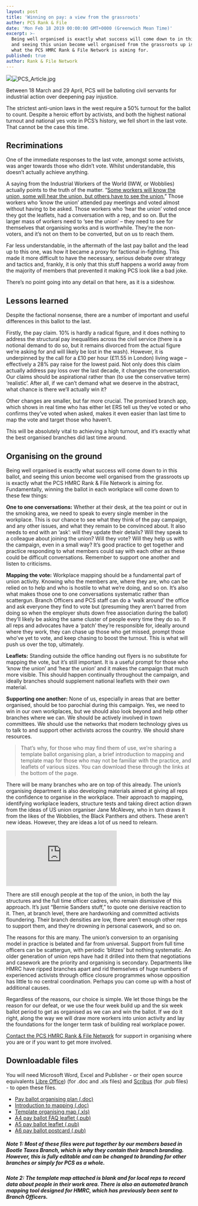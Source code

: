 ```yaml
---
layout: post
title: 'Winning on pay: a view from the grassroots'
auther: PCS Rank & File
date: 'Mon Feb 18 2019 00:00:00 GMT+0000 (Greenwich Mean Time)'
excerpt: >-
  Being well organised is exactly what success will come down to in this ballot,
  and seeing this union become well organised from the grassroots up is exactly
  what the PCS HMRC Rank & File Network is aiming for.
published: true
author: Rank & File Network
---
```

![]({{site.baseurl}}/assets/images/PCS_Article.jpg)![PCS_Article.jpg]({{site.baseurl}}/assets/images/PCS_Article.jpg)

Between 18 March and 29 April, PCS will be balloting civil servants for industrial action over deepening pay injustice.

The strictest anti-union laws in the west require a 50% turnout for the ballot to count. Despite a heroic effort by activists, and both the highest national turnout and national yes vote in PCS’s history, we fell short in the last vote. That cannot be the case this time.

## Recriminations
One of the immediate responses to the last vote, amongst some activists, was anger towards those who didn’t vote. Whilst understandable, this doesn’t actually achieve anything.

A saying from the Industrial Workers of the World (IWW, or Wobblies) actually points to the truth of the matter. “[Some workers will know the union, some will hear the union, but others have to see the union.](https://www.iww.org/history/library/branches/TwinCitiesGMB/weakining_the_dam/5?fbclid=IwAR3-JD8iAgwOdai7YDaSIbH6UWpCgdgXK4nauzNHXtJDr7oU7ckuk51K5gg)” Those workers who ‘know the union’ attended pay meetings and voted almost without having to be asked. Those workers who ‘hear the union’ voted once they got the leaflets, had a conversation with a rep, and so on. But the larger mass of workers need to ‘see the union’ – they need to see for themselves that organising works and is worthwhile. They’re the non-voters, and it’s not on them to be converted, but on us to reach them.

Far less understandable, in the aftermath of the last pay ballot and the lead up to this one, was how it became a proxy for factional in-fighting. This made it more difficult to have the necessary, serious debate over strategy and tactics and, frankly, it is only that this stuff happens a world away from the majority of members that prevented it making PCS look like a bad joke.

There’s no point going into any detail on that here, as it is a sideshow.

## Lessons learned
Despite the factional nonsense, there are a number of important and useful differences in this ballot to the last.

Firstly, the pay claim. 10% is hardly a radical figure, and it does nothing to address the structural pay inequalities across the civil service (there is a notional demand to do so, but it remains divorced from the actual figure we’re asking for and will likely be lost in the wash). However, it is underpinned by the call for a £10 per hour (£11.55 in London) living wage – effectively a 28% pay raise for the lowest paid. Not only does this claim actually address pay loss over the last decade, it changes the conversation. Our claims should be aspirational rather than (to use the conservative term) ‘realistic’. After all, if we can’t demand what we deserve in the abstract, what chance is there we’ll actually win it?

Other changes are smaller, but far more crucial. The promised branch app, which shows in real time who has either let ERS tell us they’ve voted or who confirms they’ve voted when asked, makes it even easier than last time to map the vote and target those who haven’t.

This will be absolutely vital to achieving a high turnout, and it’s exactly what the best organised branches did last time around.

## Organising on the ground
Being well organised is exactly what success will come down to in this ballot, and seeing this union become well organised from the grassroots up is exactly what the PCS HMRC Rank & File Network is aiming for. Fundamentally, winning the ballot in each workplace will come down to these few things:

**One to one conversations:** Whether at their desk, at the tea point or out in the smoking area, we need to speak to every single member in the workplace. This is our chance to see what they think of the pay campaign, and any other issues, and what they remain to be convinced about. It also needs to end with an ‘ask’: will they update their details? Will they speak to a colleague about joining the union? Will they vote? Will they help us with the campaign, even in a small way? It’s good practice to get together and practice responding to what members could say with each other as these could be difficult conversations. Remember to support one another and listen to criticisms. 

**Mapping the vote:** Workplace mapping should be a fundamental part of union activity. Knowing who the members are, where they are, who can be relied on to help and who is hostile to what we’re doing, and so on. It’s also what makes those one to one conversations systematic rather than scattergun. Branch Officers and PCS staff can do a ‘walk around’ the office and ask everyone they find to vote but (presuming they aren’t barred from doing so when the employer shuts down free association during the ballot) they’ll likely be asking the same cluster of people every time they do so. If all reps and advocates have a ‘patch’ they’re responsible for, ideally around where they work, they can chase up those who get missed, prompt those who’ve yet to vote, and keep chasing to boost the turnout. This is what will push us over the top, ultimately.

**Leaflets:** Standing outside the office handing out flyers is no substitute for mapping the vote, but it’s still important. It is a useful prompt for those who ‘know the union’ and ‘hear the union’ and it makes the campaign that much more visible. This should happen continually throughout the campaign, and ideally branches should supplement national leaflets with their own material.

**Supporting one another:** None of us, especially in areas that are better organised, should be too parochial during this campaign. Yes, we need to win in our own workplaces, but we should also look beyond and help other branches where we can. We should be actively involved in town committees. We should use the networks that modern technology gives us to talk to and support other activists across the country. We should share resources.

> That’s why, for those who may find them of use, we’re sharing a template ballot organising plan, a brief introduction to mapping and template map for those who may not be familiar with the practice, and leaflets of various sizes. You can download these through the links at the bottom of the page.

There will be many branches who are on top of this already. The union’s organising department is also developing materials aimed at giving all reps the confidence to organise in the workplace. Their approach to mapping, identifying workplace leaders, structure tests and taking direct action drawn from the ideas of US union organiser Jane McAlevey, who in turn draws it from the likes of the Wobblies, the Black Panthers and others. These aren’t new ideas. However, they are ideas a lot of us need to relearn.

 
<iframe src="https://player.vimeo.com/video/285209608" frameborder="0" allowfullscreen></iframe>

There are still enough people at the top of the union, in both the lay structures and the full time officer cadres, who remain dismissive of this approach. It’s just “Bernie Sanders stuff,” to quote one derisive reaction to it. Then, at branch level, there are hardworking and committed activists floundering. Their branch densities are low, there aren’t enough other reps to support them, and they’re drowning in personal casework, and so on.

The reasons for this are many. The union’s conversion to an organising model in practice is belated and far from universal. Support from full time officers can be scattergun, with periodic ‘blitzes’ but nothing systematic. An older generation of union reps have had it drilled into them that negotiations and casework are the priority and organising is secondary. Departments like HMRC have ripped branches apart and rid themselves of huge numbers of experienced activists through office closure programmes whose opposition has little to no central coordination. Perhaps you can come up with a host of additional causes.

Regardless of the reasons, our choice is simple. We let those things be the reason for our defeat, or we use the four week build up and the six week ballot period to get as organised as we can and win the ballot. If we do it right, along the way we will draw more workers into union activity and lay the foundations for the longer term task of building real workplace power.

[Contact the PCS HMRC Rank & File Network](mailto:hello@pcsrankandfile.com) for support in organising where you are or if you want to get more involved.

## Downloadable files
You will need Microsoft Word, Excel and Publisher - or their open source equivalents [Libre Office](www.libreoffice.org)) (for .doc and .xls files) and [Scribus](https://www.scribus.net) (for .pub files) - to open these files.
+ [Pay ballot organising plan (.doc)](http://pcsrankandfile.com/assets/documents/29367.docx)
+ [Introduction to mapping (.doc)](http://pcsrankandfile.com/assets/documents/32691.docx)
+ [Template organising map (.xls)](http://pcsrankandfile.com/assets/documents/2%20Blank%20Organising%20Map.xlsx)
+ [A4 pay ballot FAQ leaflet (.pub)](http://pcsrankandfile.com/assets/documents/Pay%20ballot%20A4%20leaflet.pub)
+ [A5 pay ballot leaflet (.pub)](http://pcsrankandfile.com/assets/documents/Pay%20ballot%20A5%20leaflet.pub)
+ [A6 pay ballot postcard (.pub)](http://pcsrankandfile.com/assets/documents/Pay%20ballot%20A6%20postcard%201.pub)

##### Note 1: Most of these files were put together by our members based in Bootle Taxes Branch, which is why they contain their branch branding. However, this is fully editable and can be changed to branding for other branches or simply for PCS as a whole.
##### Note 2: The template map attached is blank and for local reps to record data about people in their work area. There is also an automated branch mapping tool designed for HMRC, which has previously been sent to Branch Officers.
